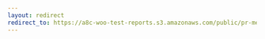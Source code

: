 ```yaml
---
layout: redirect
redirect_to: https://a8c-woo-test-reports.s3.amazonaws.com/public/pr-merge/40438/api/index.html
---
```

